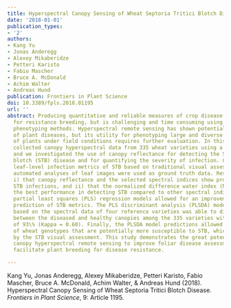 ```yaml
---
title: Hyperspectral Canopy Sensing of Wheat Septoria Tritici Blotch Disease
date: '2018-01-01'
publication_types:
- '2'
authors:
- Kang Yu
- Jonas Anderegg
- Alexey Mikaberidze
- Petteri Karisto
- Fabio Mascher
- Bruce A. McDonald
- Achim Walter
- Andreas Hund
publication: Frontiers in Plant Science
doi: 10.3389/fpls.2018.01195
url: ''
abstract: Producing quantitative and reliable measures of crop disease is essential
  for resistance breeding, but is challenging and time consuming using traditional
  phenotyping methods. Hyperspectral remote sensing has shown potential for the detection
  of plant diseases, but its utility for phenotyping large and diverse populations
  of plants under field conditions requires further evaluation. In this study, we
  collected canopy hyperspectral data from 335 wheat varieties using a spectroradiometer,
  and we investigated the use of canopy reflectance for detecting the Septoria tritici
  blotch (STB) disease and for quantifying the severity of infection. Canopy- and
  leaf-level infection metrics of STB based on traditional visual assessments and
  automated analyses of leaf images were used as ground truth data. Results showed
  i) that canopy reflectance and the selected spectral indices show promise for quantifying
  STB infections, and ii) that the normalized difference water index (NDWI) showed
  the best performance in detecting STB compared to other spectral indices. Moreover,
  partial least squares (PLS) regression models allowed for an improvement in the
  prediction of STB metrics. The PLS discriminant analysis (PLSDA) model calibrated
  based on the spectral data of four reference varieties was able to discriminate
  between the diseased and healthy canopies among the 335 varieties with an accuracy
  of 93\% (Kappa = 0.60). Finally, the PLSDA model predictions allowed for the identification
  of wheat genotypes that are potentially more susceptible to STB, which was confirmed
  by the STB visual assessment. This study demonstrates the great potential of using
  canopy hyperspectral remote sensing to improve foliar disease assessment and to
  facilitate plant breeding for disease resistance.

---
```


Kang Yu, Jonas Anderegg, Alexey Mikaberidze, Petteri Karisto, Fabio Mascher, Bruce A. McDonald, Achim Walter, & Andreas Hund (2018). Hyperspectral Canopy Sensing of Wheat Septoria Tritici Blotch Disease. *Frontiers in Plant Science*, 9: Article 1195.
